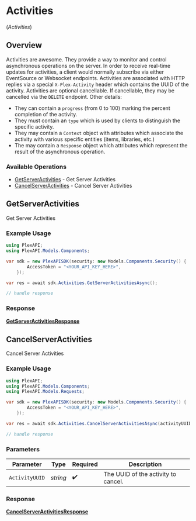 # Activities
(*Activities*)

## Overview

Activities are awesome. They provide a way to monitor and control asynchronous operations on the server. In order to receive real-time updates for activities, a client would normally subscribe via either EventSource or Websocket endpoints.
Activities are associated with HTTP replies via a special `X-Plex-Activity` header which contains the UUID of the activity.
Activities are optional cancellable. If cancellable, they may be cancelled via the `DELETE` endpoint. Other details:
- They can contain a `progress` (from 0 to 100) marking the percent completion of the activity.
- They must contain an `type` which is used by clients to distinguish the specific activity.
- They may contain a `Context` object with attributes which associate the activity with various specific entities (items, libraries, etc.)
- The may contain a `Response` object which attributes which represent the result of the asynchronous operation.


### Available Operations

* [GetServerActivities](#getserveractivities) - Get Server Activities
* [CancelServerActivities](#cancelserveractivities) - Cancel Server Activities

## GetServerActivities

Get Server Activities

### Example Usage

```csharp
using PlexAPI;
using PlexAPI.Models.Components;

var sdk = new PlexAPISDK(security: new Models.Components.Security() {
        AccessToken = "<YOUR_API_KEY_HERE>",
    });

var res = await sdk.Activities.GetServerActivitiesAsync();

// handle response
```


### Response

**[GetServerActivitiesResponse](../../Models/Requests/GetServerActivitiesResponse.md)**


## CancelServerActivities

Cancel Server Activities

### Example Usage

```csharp
using PlexAPI;
using PlexAPI.Models.Components;
using PlexAPI.Models.Requests;

var sdk = new PlexAPISDK(security: new Models.Components.Security() {
        AccessToken = "<YOUR_API_KEY_HERE>",
    });

var res = await sdk.Activities.CancelServerActivitiesAsync(activityUUID: "<value>");

// handle response
```

### Parameters

| Parameter                           | Type                                | Required                            | Description                         |
| ----------------------------------- | ----------------------------------- | ----------------------------------- | ----------------------------------- |
| `ActivityUUID`                      | *string*                            | :heavy_check_mark:                  | The UUID of the activity to cancel. |


### Response

**[CancelServerActivitiesResponse](../../Models/Requests/CancelServerActivitiesResponse.md)**

